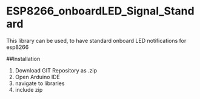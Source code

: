 # ESP8266_onboardLED_Signal_Standard
This library can be used, to have standard onboard LED notifications for esp8266

##Installation
1. Download GIT Repository as .zip
2. Open Arduino IDE
3. navigate to libraries
4. include zip
